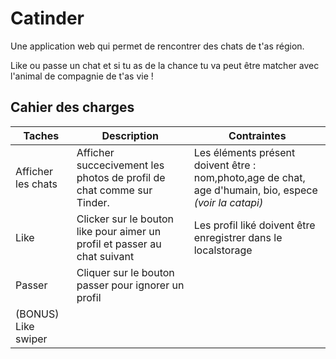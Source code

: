 # Catinder

Une application web qui permet de rencontrer des chats de t'as région.

Like ou passe un chat et si tu as de la chance tu va peut être matcher avec l'animal de compagnie de t'as vie ! 


## Cahier des charges

|Taches|Description|Contraintes|
|-|-|-|
| Afficher les chats | Afficher succecivement les photos de profil de chat comme sur Tinder. | Les éléments présent doivent être : nom,photo,age de chat, age d'humain, bio, espece *(voir la catapi)* |
| Like | Clicker sur le bouton like pour aimer un profil et passer au chat suivant | Les profil liké doivent être enregistrer dans le localstorage|
| Passer |  Cliquer sur le bouton passer pour ignorer un profil | |
| (BONUS) Like swiper |